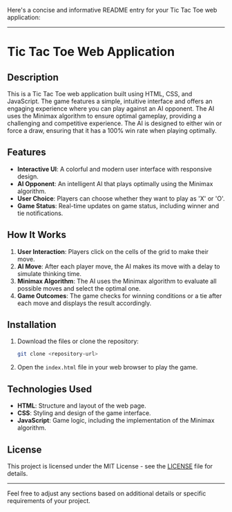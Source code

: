 Here's a concise and informative README entry for your Tic Tac Toe web application:

---

# Tic Tac Toe Web Application

## Description

This is a Tic Tac Toe web application built using HTML, CSS, and JavaScript. The game features a simple, intuitive interface and offers an engaging experience where you can play against an AI opponent. The AI uses the Minimax algorithm to ensure optimal gameplay, providing a challenging and competitive experience. The AI is designed to either win or force a draw, ensuring that it has a 100% win rate when playing optimally.

## Features

- **Interactive UI**: A colorful and modern user interface with responsive design.
- **AI Opponent**: An intelligent AI that plays optimally using the Minimax algorithm.
- **User Choice**: Players can choose whether they want to play as 'X' or 'O'.
- **Game Status**: Real-time updates on game status, including winner and tie notifications.

## How It Works

1. **User Interaction**: Players click on the cells of the grid to make their move.
2. **AI Move**: After each player move, the AI makes its move with a delay to simulate thinking time.
3. **Minimax Algorithm**: The AI uses the Minimax algorithm to evaluate all possible moves and select the optimal one.
4. **Game Outcomes**: The game checks for winning conditions or a tie after each move and displays the result accordingly.

## Installation

1. Download the files or clone the repository:
   ```bash
   git clone <repository-url>
   ```

2. Open the `index.html` file in your web browser to play the game.

## Technologies Used

- **HTML**: Structure and layout of the web page.
- **CSS**: Styling and design of the game interface.
- **JavaScript**: Game logic, including the implementation of the Minimax algorithm.

## License

This project is licensed under the MIT License - see the [LICENSE](LICENSE) file for details.

---

Feel free to adjust any sections based on additional details or specific requirements of your project.
